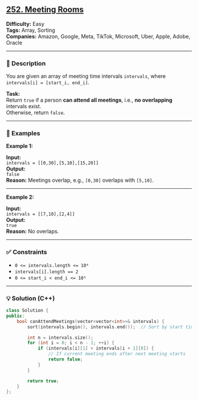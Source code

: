 ## [252. Meeting Rooms](https://leetcode.com/problems/meeting-rooms/)

**Difficulty:** Easy  
**Tags:** Array, Sorting  
**Companies:** Amazon, Google, Meta, TikTok, Microsoft, Uber, Apple, Adobe, Oracle

---

### 📝 Description

You are given an array of meeting time intervals `intervals`, where `intervals[i] = [start_i, end_i]`.

**Task:**  
Return `true` if a person **can attend all meetings**, i.e., **no overlapping** intervals exist.  
Otherwise, return `false`.

---

### 📘 Examples

**Example 1:**

**Input:**  
`intervals = [[0,30],[5,10],[15,20]]`  
**Output:**  
`false`  
**Reason:** Meetings overlap, e.g., `[0,30]` overlaps with `[5,10]`.

---

**Example 2:**

**Input:**  
`intervals = [[7,10],[2,4]]`  
**Output:**  
`true`  
**Reason:** No overlaps.

---

### ✅ Constraints

- `0 <= intervals.length <= 10⁴`
- `intervals[i].length == 2`
- `0 <= start_i < end_i <= 10⁶`

---

### 💡 Solution (C++)

```cpp
class Solution {
public:
    bool canAttendMeetings(vector<vector<int>>& intervals) {
        sort(intervals.begin(), intervals.end());  // Sort by start time

        int n = intervals.size();
        for (int i = 0; i < n - 1; ++i) {
            if (intervals[i][1] > intervals[i + 1][0]) {
                // If current meeting ends after next meeting starts
                return false;
            }
        }

        return true;
    }
};
```
